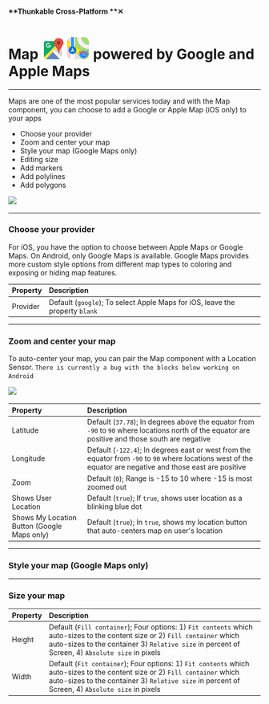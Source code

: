 #### **Thunkable Cross-Platform **✕

# Map ![](/assets/iOSviewIconGoogleMap.png)![](/assets/iOSviewIconMap.png) powered by Google and Apple Maps

---

Maps are one of the most popular services today and with the Map component, you can choose to add a Google or Apple Map \(iOS only\) to your apps

* Choose your provider
* Zoom and center your map
* Style your map \(Google Maps only\)
* Editing size
* Add markers
* Add polylines
* Add polygons

![](/assets/map-✕-fig-1.png)

---

### Choose your provider

For iOS, you have the option to choose between Apple Maps or Google Maps. On Android, only Google Maps is available. Google Maps provides more custom style options from different map types to coloring and exposing or hiding map features.

| Property | Description |
| :--- | :--- |
| Provider | Default \(`google`\); To select Apple Maps for iOS, leave the property `blank` |

---

### Zoom and center your map

To auto-center your map, you can pair the Map component with a Location Sensor. `There is currently a bug with the blocks below working on Android`

![](/assets/map-✕-fig-2.png)



| Property | Description |
| :--- | :--- |
| Latitude | Default \(`37.78`\); In degrees above the equator from `-90` to `90` where locations north of the equator are positive and those south are negative |
| Longitude | Default \(`-122.4`\); In degrees east or west from the equator from `-90` to `90` where locations west of the equator are negative and those east are positive |
| Zoom | Default \(`0`\); Range is -15 to 10 where -15 is most zoomed out |
| Shows User Location | Default \(`true`\); If `true`, shows user location as a blinking blue dot |
| Shows My Location Button \(Google Maps only\) | Default \(`true`\); In `true`, shows my location button that auto-centers map on user's location  |

---

### Style your map \(Google Maps only\)



---

### Size your map

| Property | Description |
| :--- | :--- |
| Height | Default \(`Fill container`\); Four options: 1\) `Fit contents` which auto-sizes to the content size or 2\) `Fill container` which auto-sizes to the container 3\) `Relative size` in percent of Screen, 4\) `Absolute size` in pixels |
| Width | Default \(`Fit container`\); Four options: 1\) `Fit contents` which auto-sizes to the content size or 2\) `Fill container` which auto-sizes to the container 3\) `Relative size` in percent of Screen, 4\) `Absolute size` in pixels |



